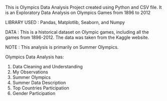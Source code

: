 This is Olympics Data Analysis Project created using Python and CSV file. It is an Exploratory Data Analysis on Olympics Games from 1896 to 2012

LIBRARY USED : Pandas, Matplotlib, Seaborn, and Numpy

DATA : This is a historical dataset on Olympic games, including all the games from 1896-2012. The data was taken from the Kaggle website.

NOTE : This analysis is primarily on Summer Olympics.

Olympics Data Analysis has:
1. Data Cleaning and Understanding
2. My Observations
3. Summer Olympics
4. Summer Data Description
5. Top Countries Participation
6. Gender Participation
